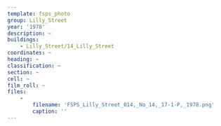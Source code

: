 ```yaml
---
template: fsps_photo
group: Lilly_Street
year: '1978'
description: ~
buildings:
    - Lilly_Street/14_Lilly_Street
coordinates: ~
heading: ~
classification: ~
section: ~
cell: ~
film_roll: ~
files:
    -
        filename: 'FSPS_Lilly_Street_014,_No_14,_17-1-P,_1978.png'
        caption: ''
---
```

